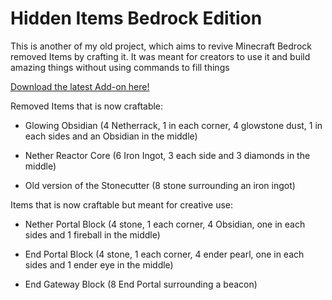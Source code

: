 # Hidden Items Bedrock Edition

This is another of my old project, which aims to revive Minecraft Bedrock removed Items by crafting it. It was meant for creators to use it and build amazing things without using commands to fill things

[Download the latest Add-on here!](https://github.com/studiobuttermedia/Minecraft_Bedrock_Hidden_Items/releases/latest)

Removed Items that is now craftable:

- Glowing Obsidian (4 Netherrack, 1 in each corner, 4 glowstone dust, 1 in each sides and an Obsidian in the middle)

- Nether Reactor Core (6 Iron Ingot, 3 each side and 3 diamonds in the middle)

- Old version of the Stonecutter (8 stone surrounding an iron ingot)

Items that is now craftable but meant for creative use:

- Nether Portal Block (4 stone, 1 each corner, 4 Obsidian, one in each sides and 1 fireball in the middle)

- End Portal Block (4 stone, 1 each corner, 4 ender pearl, one in each sides and 1 ender eye in the middle)

- End Gateway Block (8 End Portal surrounding a beacon)

